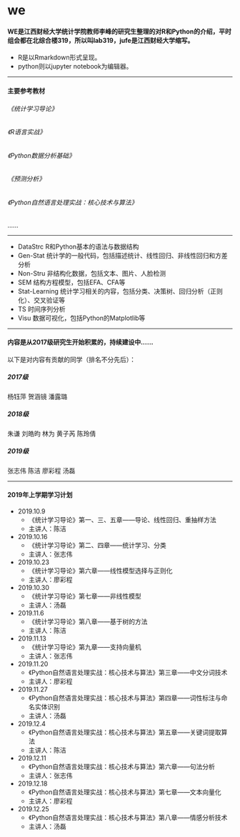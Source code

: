 # we
#### WE是江西财经大学统计学院教师李峰的研究生整理的对R和Python的介绍，平时组会都在北综合楼319，所以叫lab319，jufe是江西财经大学缩写。


+ R是以Rmarkdown形式呈现。
+ python则以jupyter notebook为编辑器。

***

#### 主要参考教材
###### 《统计学习导论》
###### 《R语言实战》
###### 《Python数据分析基础》
###### 《预测分析》
###### 《Python自然语言处理实战：核心技术与算法》
......

***

+ DataStrc R和Python基本的语法与数据结构
+ Gen-Stat 统计学的一般代码，包括描述统计、线性回归、非线性回归和方差分析
+ Non-Stru 非结构化数据，包括文本、图片、人脸检测
+ SEM 结构方程模型，包括EFA、CFA等
+ Stat-Learning 统计学习相关的内容，包括分类、决策树、回归分析（正则化）、交叉验证等
+ TS 时间序列分析
+ Visu 数据可视化，包括Python的Matplotlib等


***
#### 内容是从2017级研究生开始积累的，持续建设中......

以下是对内容有贡献的同学（排名不分先后）：
##### 2017级
杨钰萍 贺涵镜 潘露璐
##### 2018级
朱谦 刘皓昀 林为 黄子芮 陈玲倩
##### 2019级
张志伟 陈洁 廖彩程 汤磊

***
#### 2019年上学期学习计划
+ 2019.10.9  
  - 《统计学习导论》第一、三、五章——导论、线性回归、重抽样方法
  - 主讲人：陈洁
+ 2019.10.16   
  - 《统计学习导论》第二、四章——统计学习、分类
  - 主讲人：张志伟
+ 2019.10.23 
  - 《统计学习导论》第六章——线性模型选择与正则化
  - 主讲人：廖彩程
+ 2019.10.30 
  - 《统计学习导论》第七章——非线性模型
  - 主讲人：汤磊
+ 2019.11.6
  - 《统计学习导论》第八章——基于树的方法
  - 主讲人：陈洁
+ 2019.11.13
  - 《统计学习导论》第九章——支持向量机
  - 主讲人：张志伟
+ 2019.11.20
  - 《Python自然语言处理实战：核心技术与算法》第三章——中文分词技术
  - 主讲人：廖彩程
+ 2019.11.27
  - 《Python自然语言处理实战：核心技术与算法》第四章——词性标注与命名实体识别
  - 主讲人：汤磊
+ 2019.12.4
  - 《Python自然语言处理实战：核心技术与算法》第五章——关键词提取算法
  - 主讲人：陈洁
+ 2019.12.11
  - 《Python自然语言处理实战：核心技术与算法》第六章——句法分析
  - 主讲人：张志伟
+ 2019.12.18
  - 《Python自然语言处理实战：核心技术与算法》第七章——文本向量化
  - 主讲人：廖彩程
+ 2019.12.25
  - 《Python自然语言处理实战：核心技术与算法》第八章——情感分析技术
  - 主讲人：汤磊
